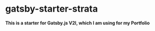 # gatsby-starter-strata

**This is a starter for Gatsby.js V2l, which I am using for my Portfolio**



